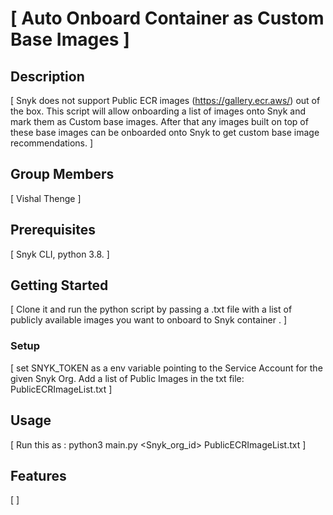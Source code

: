 # \[ Auto Onboard Container as Custom Base Images \]

## Description
\[ Snyk does not support Public ECR images (https://gallery.ecr.aws/) out of the box. 
This script will allow onboarding a list of images onto Snyk and mark them as Custom base images. After that any images built on top of these base images can be onboarded onto Snyk to get custom base image recommendations. \]

## Group Members
\[ Vishal Thenge \]

## Prerequisites
\[ Snyk CLI, python 3.8. \]

## Getting Started
\[ Clone it and run the python script by passing a .txt file with a list of publicly available images you want to onboard to Snyk container . \]

### Setup
\[ set SNYK_TOKEN as a env variable pointing to the Service Account for the given Snyk Org.
Add a list of Public Images in the txt file: PublicECRImageList.txt \]

## Usage
\[ Run this as : python3 main.py <Snyk_org_id> PublicECRImageList.txt
 \]

## Features
\[  \]
